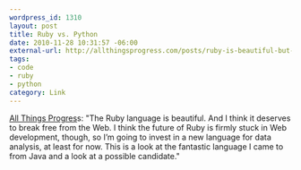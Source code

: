 ```yaml
--- 
wordpress_id: 1310
layout: post
title: Ruby vs. Python
date: 2010-11-28 10:31:57 -06:00
external-url: http://allthingsprogress.com/posts/ruby-is-beautiful-but-im-moving-to-python
tags:
- code
- ruby
- python
category: Link
---
```

<a href="http://allthingsprogress.com/posts/ruby-is-beautiful-but-im-moving-to-python">All Things Progres</a>s: "The Ruby language is beautiful. And I think it deserves to break free from the Web. I think the future of Ruby is firmly stuck in Web development, though, so I’m going to invest in a new language for data analysis, at least for now. This is a look at the fantastic language I came to from Java and a look at a possible candidate."
